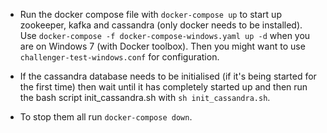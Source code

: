 - Run the docker compose file with `docker-compose up` to start up zookeeper,
kafka and cassandra (only docker needs to be installed).
Use `docker-compose -f docker-compose-windows.yaml up -d` when you are on Windows 7 (with Docker toolbox).
Then you might want to use `challenger-test-windows.conf` for configuration.

- If the cassandra database needs to be initialised (if it's being started for the first time)
then wait until it has completely started up and then run the bash script init_cassandra.sh
with `sh init_cassandra.sh`.

- To stop them all run `docker-compose down`.

